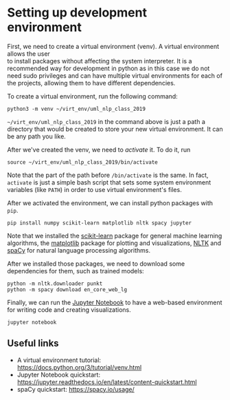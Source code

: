 # Setting up development environment

First, we need to create a virtual environment (venv). A virtual environment allows the user  
to install packages without affecting the system interpreter. It is a recommended way for development in python 
as in this case we do not need sudo privileges and can have multiple virtual environments for each of 
the projects, allowing them to have different dependencies.

To create a virtual environment, run the following command:
```
python3 -m venv ~/virt_env/uml_nlp_class_2019
```
`~/virt_env/uml_nlp_class_2019` in the command above is just a path a directory that would be created 
to store your new virtual environment. It can be any path you like.

After we've created the venv, we need to *activate* it. To do it, run 
```
source ~/virt_env/uml_nlp_class_2019/bin/activate
```
Note that the part of the path before `/bin/activate` is the same. In fact, `activate` is 
just a simple bash script that sets some system environment variables (like `PATH`) in order to use 
virtual environment's files.

After we activated the environment, we can install python packages with `pip`. 
```
pip install numpy scikit-learn matplotlib nltk spacy jupyter
``` 

Note that we installed the [scikit-learn](https://scikit-learn.org/stable/) package
for general machine learning algorithms, the [matplotlib](https://matplotlib.org/) package for plotting 
and visualizations, [NLTK](http://www.nltk.org/) and [spaCy](https://spacy.io/) 
for natural language processing algorithms. 

After we installed those packages, we need to download some dependencies for them, 
such as trained models:
```
python -m nltk.downloader punkt
python -m spacy download en_core_web_lg
```

Finally, we can run the [Jupyter Notebook](https://jupyter.org/) to have a web-based environment for writing code 
and creating visualizations.
```
jupyter notebook
```


## Useful links
 - A virtual environment tutorial: https://docs.python.org/3/tutorial/venv.html
 - Jupyter Notebook quickstart: https://jupyter.readthedocs.io/en/latest/content-quickstart.html
 - spaCy quickstart: https://spacy.io/usage/